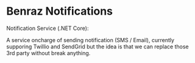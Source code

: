 # Benraz Notifications

Notification Service (.NET Core):

A service oncharge of sending notification (SMS / Email), currently supporing Twillio and SendGrid but the idea is that we can replace those 3rd party without break anything.
